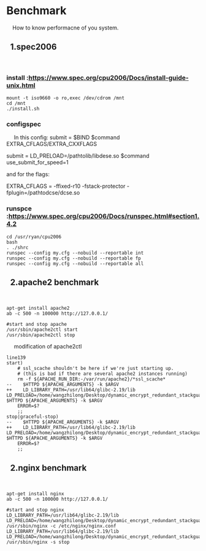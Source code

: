 # Benchmark
&nbsp;&nbsp;&nbsp;&nbsp;How to know performacne of you system.

## &nbsp;&nbsp;1.spec2006
&nbsp;&nbsp;&nbsp;&nbsp;   
### install :https://www.spec.org/cpu2006/Docs/install-guide-unix.html
  ```shell
  mount -t iso9660 -o ro,exec /dev/cdrom /mnt
  cd /mnt
  ./install.sh
  ```  
### configspec 
&nbsp;&nbsp;&nbsp;&nbsp;  In this config:
submit = $BIND $command
EXTRA_CFLAGS/EXTRA_CXXFLAGS


submit = LD_PRELOAD=/pathtolib/libdese.so $command
use_submit_for_speed=1

and for the flags:

EXTRA_CFLAGS       = -ffixed-r10 -fstack-protector -fplugin=/pathtodcse/dcse.so


### runspce :https://www.spec.org/cpu2006/Docs/runspec.html#section1.4.2
  ```shell
  cd /usr/ryan/cpu2006
  bash
  . ./shrc
  runspec --config my.cfg --nobuild --reportable int
  runspec --config my.cfg --nobuild --reportable fp
  runspec --config my.cfg --nobuild --reportable all
  ```
## &nbsp;&nbsp;2.apache2 benchmark
&nbsp;&nbsp;&nbsp;&nbsp;   
  ```shell
  apt-get install apache2
  ab -c 500 -n 100000 http://127.0.0.1/
  
  #start and stop apache
  /usr/sbin/apache2ctl start
  /usr/sbin/apache2ctl stop
  ```   
&nbsp;&nbsp;&nbsp;&nbsp; modification of apache2ctl
  ```shell
line139
start)
      # ssl_scache shouldn't be here if we're just starting up.
      # (this is bad if there are several apache2 instances running)
      rm -f ${APACHE_RUN_DIR:-/var/run/apache2}/*ssl_scache*
--    $HTTPD ${APACHE_ARGUMENTS} -k $ARGV
++    LD_LIBRARY_PATH=/usr/lib64/glibc-2.19/lib LD_PRELOAD=/home/wangzhilong/Desktop/dynamic_encrypt_redundant_stackguard/libredundantguard.so $HTTPD ${APACHE_ARGUMENTS} -k $ARGV
      ERROR=$?
      ;;
  stop|graceful-stop)
--    $HTTPD ${APACHE_ARGUMENTS} -k $ARGV
++    LD_LIBRARY_PATH=/usr/lib64/glibc-2.19/lib LD_PRELOAD=/home/wangzhilong/Desktop/dynamic_encrypt_redundant_stackguard/libredundantguard.so $HTTPD ${APACHE_ARGUMENTS} -k $ARGV
      ERROR=$?
      ;;
  ```  
  
  
## &nbsp;&nbsp;2.nginx benchmark
&nbsp;&nbsp;&nbsp;&nbsp;   
  ```shell
  apt-get install nginx
  ab -c 500 -n 100000 http://127.0.0.1/
  
  #start and stop nginx
  LD_LIBRARY_PATH=/usr/lib64/glibc-2.19/lib LD_PRELOAD=/home/wangzhilong/Desktop/dynamic_encrypt_redundant_stackguard/libredundantguard.so /usr/sbin/nginx -c /etc/nginx/nginx.conf
  LD_LIBRARY_PATH=/usr/lib64/glibc-2.19/lib LD_PRELOAD=/home/wangzhilong/Desktop/dynamic_encrypt_redundant_stackguard/libredundantguard.so /usr/sbin/nginx -s stop
  ```

